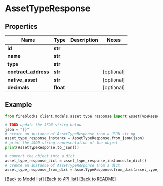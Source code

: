 # AssetTypeResponse


## Properties

Name | Type | Description | Notes
------------ | ------------- | ------------- | -------------
**id** | **str** |  | 
**name** | **str** |  | 
**type** | **str** |  | 
**contract_address** | **str** |  | [optional] 
**native_asset** | **str** |  | [optional] 
**decimals** | **float** |  | [optional] 

## Example

```python
from fireblocks_client.models.asset_type_response import AssetTypeResponse

# TODO update the JSON string below
json = "{}"
# create an instance of AssetTypeResponse from a JSON string
asset_type_response_instance = AssetTypeResponse.from_json(json)
# print the JSON string representation of the object
print(AssetTypeResponse.to_json())

# convert the object into a dict
asset_type_response_dict = asset_type_response_instance.to_dict()
# create an instance of AssetTypeResponse from a dict
asset_type_response_from_dict = AssetTypeResponse.from_dict(asset_type_response_dict)
```
[[Back to Model list]](../README.md#documentation-for-models) [[Back to API list]](../README.md#documentation-for-api-endpoints) [[Back to README]](../README.md)


